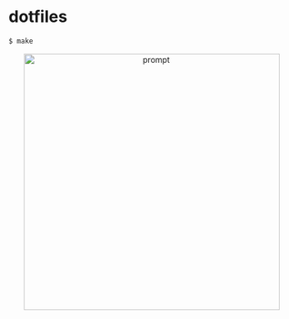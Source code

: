 dotfiles
===

```bash
$ make
```

<p align="center">
  <img width="450" alt="prompt" src="https://user-images.githubusercontent.com/319655/39668571-0668f74c-509f-11e8-818c-4828179458f0.png">
</p>
